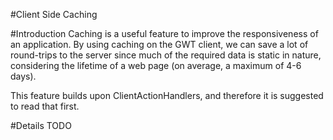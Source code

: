 #Client Side Caching

#Introduction
Caching is a useful feature to improve the responsiveness of an application. By using caching on the GWT client, we can save a lot of round-trips to the server since much of the required data is static in nature, considering the lifetime of a web page (on average, a maximum of 4-6 days).

This feature builds upon ClientActionHandlers, and therefore it is suggested to read that first.

#Details
TODO